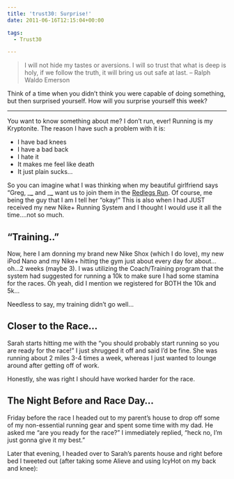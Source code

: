 ```yaml
---
title: 'trust30: Surprise!'
date: 2011-06-16T12:15:04+00:00

tags:
  - Trust30

---
```

> I will not hide my tastes or aversions. I will so trust that what is deep is holy, if we follow the truth, it will bring us out safe at last. – Ralph Waldo Emerson

Think of a time when you didn’t think you were capable of doing something, but then surprised yourself. How will you surprise yourself this week?

---
  
You want to know something about me? I don&#8217;t run, ever! Running is my Kryptonite. The reason I have such a problem with it is:

  * I have bad knees
  * I have a bad back
  * I hate it
  * It makes me feel like death
  * It just plain sucks&#8230;

So you can imagine what I was thinking when my beautiful girlfriend says &#8220;Greg, \___\___ and \___\___ want us to join them in the [Redlegs Run](http://mlb.mlb.com/cin/community/race.jsp). Of course, me being the guy that I am I tell her &#8220;okay!&#8221; This is also when I had JUST received my new Nike+ Running System and I thought I would use it all the time&#8230;.not so much.

## &#8220;Training..&#8221;

Now, here I am donning my brand new Nike Shox (which I do love), my new iPod Nano and my Nike+ hitting the gym just about every day for about&#8230;oh&#8230;2 weeks (maybe 3). I was utilizing the Coach/Training program that the system had suggested for running a 10k to make sure I had some stamina for the races. Oh yeah, did I mention we registered for BOTH the 10k and 5k&#8230;

Needless to say, my training didn&#8217;t go well&#8230;

## Closer to the Race&#8230;

Sarah starts hitting me with the &#8220;you should probably start running so you are ready for the race!&#8221; I just shrugged it off and said I&#8217;d be fine. She was running about 2 miles 3-4 times a week, whereas I just wanted to lounge around after getting off of work.

Honestly, she was right I should have worked harder for the race.

## The Night Before and Race Day&#8230;

Friday before the race I headed out to my parent&#8217;s house to drop off some of my non-essential running gear and spent some time with my dad. He asked me &#8220;are you ready for the race?&#8221; I immediately replied, &#8220;heck no, I&#8217;m just gonna give it my best.&#8221;

Later that evening, I headed over to Sarah&#8217;s parents house and right before bed I tweeted out (after taking some Alieve and using IcyHot on my back and knee):